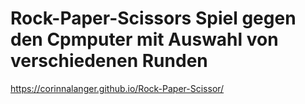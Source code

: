 # Rock-Paper-Scissors Spiel gegen den Cpmputer mit Auswahl von verschiedenen Runden
https://corinnalanger.github.io/Rock-Paper-Scissor/
